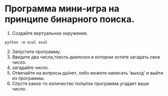 
# Программа мини-игра на принципе бинарного поиска.
1. Создайте вертуальное окружение.
```
python -m eval eval
```
2. Запустите программу.
3. Введите два числа,тоесть диапозон в котором хотите загадать свое число.
4. загадайте число.
5. Отвечайте на вопросы да/нет, либо можете написать 'выход' и выйти из программы.
6. Спустя какое-то количество попыток программа угадает ваше число.